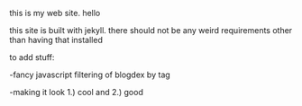this is my web site. hello

this site is built with jekyll. there should not be any weird requirements other than having that installed

to add stuff:

-fancy javascript filtering of blogdex by tag

-making it look 1.) cool and 2.) good 
